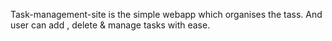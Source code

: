 Task-management-site is the simple webapp which organises the tass. And user can  add , delete & manage tasks with ease.
